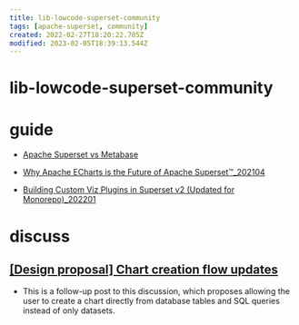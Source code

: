 ```yaml
---
title: lib-lowcode-superset-community
tags: [apache-superset, community]
created: 2022-02-27T18:20:22.785Z
modified: 2023-02-05T18:39:13.544Z
---
```


# lib-lowcode-superset-community

# guide

- [Apache Superset vs Metabase](https://preset.io/blog/superset-vs-metabase/)

- [Why Apache ECharts is the Future of Apache Superset™_202104](https://preset.io/blog/2021-4-1-why-echarts/)

- [Building Custom Viz Plugins in Superset v2 (Updated for Monorepo)_202201](https://preset.io/blog/building-custom-viz-plugins-in-superset-v2/)
# discuss

## [[Design proposal] Chart creation flow updates](https://github.com/apache/superset/discussions/18803)

- This is a follow-up post to this discussion, which proposes allowing the user to create a chart directly from database tables and SQL queries instead of only datasets.
